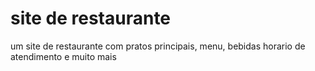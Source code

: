 # site de restaurante
 um site de restaurante com pratos principais, menu, bebidas horario de atendimento e muito mais
